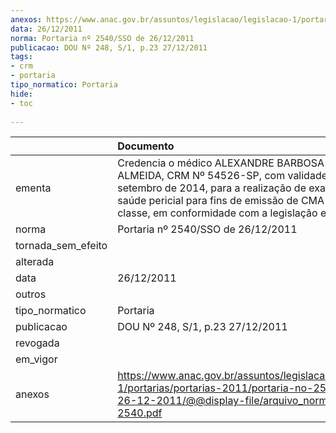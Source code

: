 ```yaml
---
anexos: https://www.anac.gov.br/assuntos/legislacao/legislacao-1/portarias/portarias-2011/portaria-no-2540-sso-de-26-12-2011/@@display-file/arquivo_norma/PA2011-2540.pdf
data: 26/12/2011
norma: Portaria nº 2540/SSO de 26/12/2011
publicacao: DOU Nº 248, S/1, p.23 27/12/2011
tags:
- crm
- portaria
tipo_normatico: Portaria
hide: 
- toc 
 
---
```


|                    | Documento                                                                                                                                                                                                                                          |
|:-------------------|:---------------------------------------------------------------------------------------------------------------------------------------------------------------------------------------------------------------------------------------------------|
| ementa             | Credencia o médico ALEXANDRE BARBOSA DE ALMEIDA, CRM Nº 54526-SP, com validade até 01 de setembro de 2014, para a realização de exames de saúde pericial para fins de emissão de CMA de 2ª e 4ª classe, em conformidade com a legislação em vigor. |
| norma              | Portaria nº 2540/SSO de 26/12/2011                                                                                                                                                                                                                 |
| tornada_sem_efeito |                                                                                                                                                                                                                                                    |
| alterada           |                                                                                                                                                                                                                                                    |
| data               | 26/12/2011                                                                                                                                                                                                                                         |
| outros             |                                                                                                                                                                                                                                                    |
| tipo_normatico     | Portaria                                                                                                                                                                                                                                           |
| publicacao         | DOU Nº 248, S/1, p.23 27/12/2011                                                                                                                                                                                                                   |
| revogada           |                                                                                                                                                                                                                                                    |
| em_vigor           |                                                                                                                                                                                                                                                    |
| anexos             | https://www.anac.gov.br/assuntos/legislacao/legislacao-1/portarias/portarias-2011/portaria-no-2540-sso-de-26-12-2011/@@display-file/arquivo_norma/PA2011-2540.pdf                                                                                  |